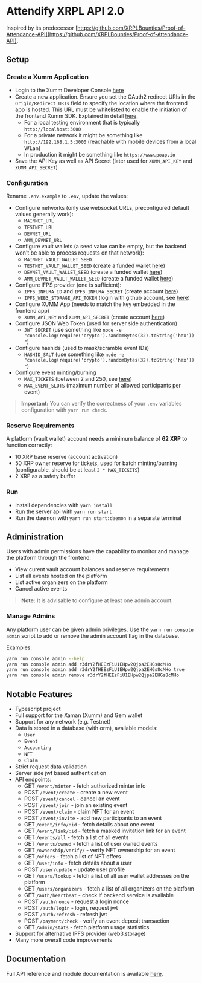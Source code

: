 # Attendify XRPL API 2.0

Inspired by its predecessor [https://github.com/XRPLBounties/Proof-of-Attendance-API](https://github.com/XRPLBounties/Proof-of-Attendance-API).

## Setup

### Create a Xumm Application

- Login to the Xumm Developer Console [here](https://apps.xumm.dev/)
- Create a new application. Ensure you set the OAuth2 redirect URIs in the `Origin/Redirect URIs` field to specify the location where the frontend app is hosted. This URL must be whitelisted to enable the initiation of the frontend Xumm SDK. Explained in detail [here](https://docs.xumm.dev/environments/identity-oauth2-openid).
  - For a local testing environment that is typically `http://localhost:3000`
  - For a private network it might be something like `http://192.168.1.5:3000` (reachable with mobile devices from a local WLan)
  - In production it might be something like `https://www.poap.io`
- Save the API Key as well as API Secret (later used for `XUMM_API_KEY` and `XUMM_API_SECRET`)

### Configuration

Rename `.env.example` to `.env`, update the values:

- Configure networks (only use websocket URLs, preconfigured default values generally work):
  - `MAINNET_URL`
  - `TESTNET_URL`
  - `DEVNET_URL`
  - `AMM_DEVNET_URL`
- Configure vault wallets (a seed value can be empty, but the backend won't be able to process requests on that network):
  - `MAINNET_VAULT_WALLET_SEED`
  - `TESTNET_VAULT_WALLET_SEED` (create a funded wallet [here](https://xrpl.org/xrp-testnet-faucet.html))
  - `DEVNET_VAULT_WALLET_SEED` (create a funded wallet [here](https://xrpl.org/xrp-testnet-faucet.html))
  - `AMM_DEVNET_VAULT_WALLET_SEED` (create a funded wallet [here](https://xrpl.org/xrp-testnet-faucet.html))
- Configure IFPS provider (one is sufficient):
  - `IPFS_INFURA_ID` and `IPFS_INFURA_SECRET` (create account [here](https://docs.infura.io/infura/getting-started))
  - `IPFS_WEB3_STORAGE_API_TOKEN` (login with github account, see [here](https://web3.storage/login/))
- Configure XUMM App (needs to match the key embedded in the frontend app)
  - `XUMM_API_KEY` and `XUMM_API_SECRET` (create account [here](https://apps.xumm.dev/))
- Configure JSON Web Token (used for server side authentication)
  - `JWT_SECRET` (use something like `node -e "console.log(require('crypto').randomBytes(32).toString('hex'))"`)
- Configure hashids (used to mask/scramble event IDs)
  - `HASHID_SALT` (use something like `node -e "console.log(require('crypto').randomBytes(32).toString('hex'))"`)
- Configure event minting/burning
  - `MAX_TICKETS` (between 2 and 250, see [here](https://xrpl.org/tickets.html#limitations))
  - `MAX_EVENT_SLOTS` (maximum number of allowed participants per event)

> **Important:** You can verify the correctness of your `.env` variables configuration with `yarn run check`.

### Reserve Requirements

A platform (vault wallet) account needs a minimum balance of **62 XRP** to function correctly:

- 10 XRP base reserve (account activation)
- 50 XRP owner reserve for tickets, used for batch minting/burning (configurable, should be at least `2 * MAX_TICKETS`)
- 2 XRP as a safety buffer

### Run

- Install dependencies with `yarn install`
- Run the server api with `yarn run start`
- Run the daemon with `yarn run start:daemon` in a separate terminal

## Administration

Users with admin permissions have the capability to monitor and manage the platform through the frontend:

- View curent vault account balances and reserve requirements
- List all events hosted on the platform
- List active organizers on the platform
- Cancel active events

> **Note:** It is advisable to configure at least one admin account.

### Manage Admins

Any platform user can be given admin privileges.
Use the `yarn run console admin` script to add or remove the admin account flag in the database.

Examples:

```sh
yarn run console admin --help
yarn run console admin add r3drY2fHEEzFiU1EHpw2Qjpa2EHGs8cMHo
yarn run console admin add r3drY2fHEEzFiU1EHpw2Qjpa2EHGs8cMHo true
yarn run console admin remove r3drY2fHEEzFiU1EHpw2Qjpa2EHGs8cMHo
```

## Notable Features

- Typescript project
- Full support for the Xaman (Xumm) and Gem wallet
- Support for any network (e.g. Testnet)
- Data is stored in a database (with orm), available models:
  - `User`
  - `Event`
  - `Accounting`
  - `NFT`
  - `Claim`
- Strict request data validation
- Server side jwt based authentication
- API endpoints:
  - GET `/event/minter` - fetch authorized minter info
  - POST `/event/create` - create a new event
  - POST `/event/cancel` - cancel an event
  - POST `/event/join` - join an existing event
  - POST `/event/claim` - claim NFT for an event
  - POST `/event/invite` - add new participants to an event
  - GET `/event/info/:id` - fetch details about one event
  - GET `/event/link/:id` - fetch a masked invitation link for an event
  - GET `/events/all` - fetch a list of all events
  - GET `/events/owned` - fetch a list of user owned events
  - GET `/ownership/verify/` - verify NFT ownership for an event
  - GET `/offers` - fetch a list of NFT offers
  - GET `/user/info` - fetch details about a user
  - POST `/user/update` - update user profile
  - GET `/users/lookup` - fetch a list of all user wallet addresses on the platform
  - GET `/users/organizers` - fetch a list of all organizers on the platform
  - GET `/auth/heartbeat` - check if backend service is available
  - POST `/auth/nonce` - request a login nonce
  - POST `/auth/login` - login, request jwt
  - POST `/auth/refresh` - refresh jwt
  - POST `/payment/check` - verify an event deposit transaction
  - GET `/admin/stats` - fetch platform usage statistics
- Support for alternative IPFS provider (web3.storage)
- Many more overall code improvements

## Documentation

Full API reference and module documentation is available [here](https://rikublock.github.io/POAP-API2/).
